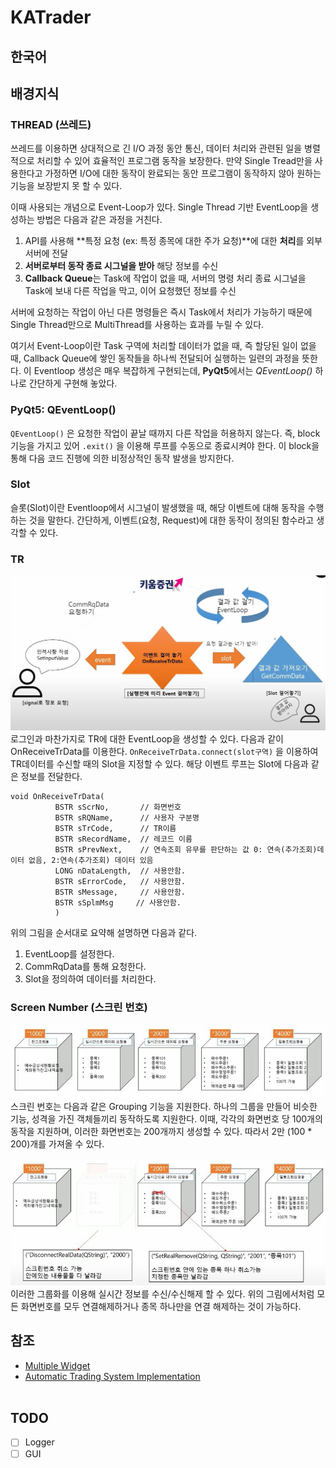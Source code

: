 # KATrader

## 한국어
## 배경지식
### THREAD (쓰레드)
쓰레드를 이용하면 상대적으로 긴 I/O 과정 동안 통신, 데이터 처리와 관련된 일을 병렬적으로 처리할 수 있어 효율적인 프로그램 동작을 보장한다. 만약 Single Tread만을 사용한다고 가정하면 I/O에 대한 동작이 완료되는 동안 프로그램이 동작하지 않아 원하는 기능을 보장받지 못 할 수 있다.  
  
이때 사용되는 개념으로 Event-Loop가 있다. Single Thread 기반 EventLoop을 생성하는 방법은 다음과 같은 과정을 거친다.   

1. API를 사용해 **특정 요청 (ex: 특정 종목에 대한 주가 요청)**에 대한 **처리**를 외부 서버에 전달
2. **서버로부터 동작 종료 시그널을 받아** 해당 정보를 수신
3. **Callback Queue**는 Task에 작업이 없을 때, 서버의 명령 처리 종료 시그널을 Task에 보내 다른 작업을 막고, 이어 요청했던 정보를 수신

서버에 요청하는 작업이 아닌 다른 명령들은 즉시 Task에서 처리가 가능하기 때문에 Single Thread만으로 MultiThread를 사용하는 효과를 누릴 수 있다.  
  
여기서 Event-Loop이란 Task 구역에 처리할 데이터가 없을 때, 즉 할당된 일이 없을 때, Callback Queue에 쌓인 동작들을 하나씩 전달되어 실행하는 일련의 과정을 뜻한다. 이 Eventloop 생성은 매우 복잡하게 구현되는데, **PyQt5**에서는 *QEventLoop()* 하나로 간단하게 구현해 놓았다.  
  
### PyQt5: QEventLoop()
`QEventLoop()` 은 요청한 작업이 끝날 때까지 다른 작업을 허용하지 않는다. 즉, block 기능을 가지고 있어 `.exit()` 을 이용해 루프를 수동으로 종료시켜야 한다. 이 block을 통해 다음 코드 진행에 의한 비정상적인 동작 발생을 방지한다.

### Slot
슬롯(Slot)이란 Eventloop에서 시그널이 발생했을 때, 해당 이벤트에 대해 동작을 수행하는 것을 말한다. 간단하게, 이벤트(요청, Request)에 대한 동작이 정의된 함수라고 생각할 수 있다. 

### TR
![TR](./img/TR.JPG)
로그인과 마찬가지로 TR에 대한 EventLoop을 생성할 수 있다. 다음과 같이 OnReceiveTrData를 이용한다. `OnReceiveTrData.connect(slot구역)` 을 이용하여 TR데이터를 수신할 때의 Slot을 지정할 수 있다. 해당 이벤트 루프는 Slot에 다음과 같은 정보를 전달한다.

```
void OnReceiveTrData(
          BSTR sScrNo,       // 화면번호
          BSTR sRQName,      // 사용자 구분명
          BSTR sTrCode,      // TR이름
          BSTR sRecordName,  // 레코드 이름
          BSTR sPrevNext,    // 연속조회 유무를 판단하는 값 0: 연속(추가조회)데이터 없음, 2:연속(추가조회) 데이터 있음
          LONG nDataLength,  // 사용안함.
          BSTR sErrorCode,   // 사용안함.
          BSTR sMessage,     // 사용안함.
          BSTR sSplmMsg     // 사용안함.
          )
```

위의 그림을 순서대로 요약해 설명하면 다음과 같다.
1. EventLoop를 설정한다.
2. CommRqData를 통해 요청한다.
3. Slot을 정의하여 데이터를 처리한다.

### Screen Number (스크린 번호)
![ScreenNo](./img/ScreenNo.jpg)
스크린 번호는 다음과 같은 Grouping 기능을 지원한다. 하나의 그룹을 만들어 비슷한 기능, 성격을 가진 객체들끼리 동작하도록 지원한다. 이때, 각각의 화면번호 당 100개의 동작을 지원하며, 이러한 화면번호는 200개까지 생성할 수 있다. 따라서 2만 (100 * 200)개를 가져올 수 있다.  

![DisconnectScreenNo](./img/DisconnectScreenNo.jpg)
이러한 그룹화를 이용해 실시간 정보를 수신/수신해제 할 수 있다. 위의 그림에서처럼 모든 화면번호를 모두 연결해제하거나 종목 하나만을 연결 해제하는 것이 가능하다.



## 참조
- [Multiple Widget](https://www.learnpyqt.com/tutorials/creating-multiple-windows/)
- [Automatic Trading System Implementation](https://www.youtube.com/channel/UCq7fsrxP6oi6vnYgPkw92jg)
<br></br>

## TODO
- [ ] Logger
- [ ] GUI
